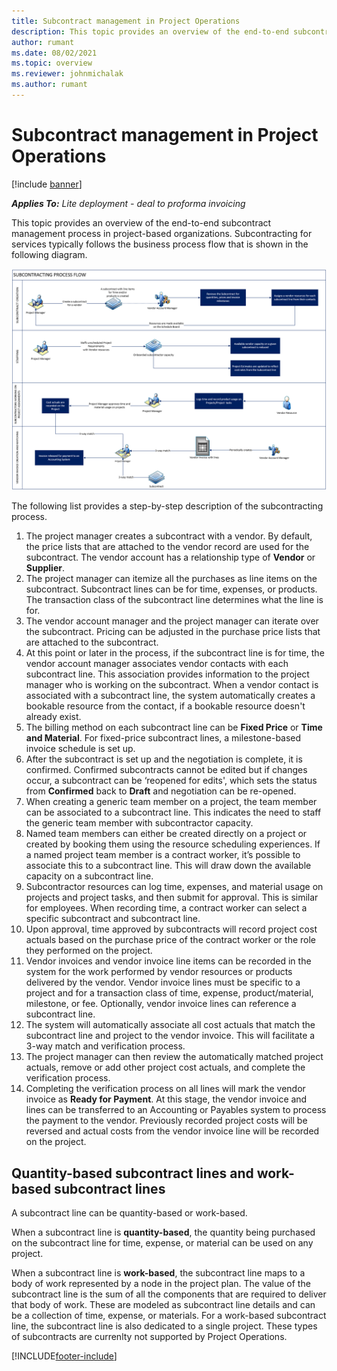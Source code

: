 ```yaml
---
title: Subcontract management in Project Operations
description: This topic provides an overview of the end-to-end subcontract management process typically in project-based organizations.
author: rumant
ms.date: 08/02/2021
ms.topic: overview
ms.reviewer: johnmichalak
ms.author: rumant
---
```


# Subcontract management in Project Operations

[!include [banner](../../includes/dataverse-preview.md)]

_**Applies To:** Lite deployment - deal to proforma invoicing_

This topic provides an overview of the end-to-end subcontract management process in project-based organizations. Subcontracting for services typically follows the business process flow that is shown in the following diagram.

![Subcontracting process flow](../media/SubcontractingProcessFlow.png)

The following list provides a step-by-step description of the subcontracting process.

1. The project manager creates a subcontract with a vendor. By default, the price lists that are attached to the vendor record are used for the subcontract. The vendor account has a relationship type of **Vendor** or **Supplier**.
2. The project manager can itemize all the purchases as line items on the subcontract. Subcontract lines can be for time, expenses, or products. The transaction class of the subcontract line determines what the line is for.
3. The vendor account manager and the project manager can iterate over the subcontract. Pricing can be adjusted in the purchase price lists that are attached to the subcontract.
4. At this point or later in the process, if the subcontract line is for time, the vendor account manager associates vendor contacts with each subcontract line. This association provides information to the project manager who is working on the subcontract. When a vendor contact is associated with a subcontract line, the system automatically creates a bookable resource from the contact, if a bookable resource doesn't already exist.
5. The billing method on each subcontract line can be **Fixed Price** or **Time and Material**. For fixed-price subcontract lines, a milestone-based invoice schedule is set up.
6.	After the subcontract is set up and the negotiation is complete, it is confirmed. Confirmed subcontracts cannot be edited but if changes occur, a subcontract can be ‘reopened for edits', which sets the status from **Confirmed** back to **Draft** and negotiation can be re-opened. 
7.	When creating a generic team member on a project, the team member can be associated to a subcontract line. This indicates the need to staff the generic team member with subcontractor capacity.
8.	Named team members can either be created directly on a project or created by booking them using the resource scheduling experiences. If a named project team member is a contract worker, it’s possible to associate this to a subcontract line. This will draw down the available capacity on a subcontract line.
9.	Subcontractor resources can log time, expenses, and material usage on projects and project tasks, and then submit for approval. This is similar for employees. When recording time, a contract worker can select a specific subcontract and subcontract line.
10.	Upon approval, time approved by subcontracts will record project cost actuals based on the purchase price of the contract worker or the role they performed on the project.
11.	Vendor invoices and vendor invoice line items can be recorded in the system for the work performed by vendor resources or products delivered by the vendor. Vendor invoice lines must be specific to a project and for a transaction class of time, expense, product/material, milestone, or fee. Optionally, vendor invoice lines can reference a subcontract line.
12.	The system will automatically associate all cost actuals that match the subcontract line and project to the vendor invoice. This will facilitate a 3-way match and verification process.
13.	The project manager can then review the automatically matched project actuals, remove or add other project cost actuals, and complete the verification process.
14.	Completing the verification process on all lines will mark the vendor invoice as **Ready for Payment**. At this stage, the vendor invoice and lines can be transferred to an Accounting or Payables system to process the payment to the vendor. Previously recorded project costs will be reversed and actual costs from the vendor invoice line will be recorded on the project.

## Quantity-based subcontract lines and work-based subcontract lines

A subcontract line can be quantity-based or work-based. 

When a subcontract line is **quantity-based**, the quantity being purchased on the subcontract line for time, expense, or material can be used on any project.

When a subcontract line is **work-based**, the subcontract line maps to a body of work represented by a node in the project plan. The value of the subcontract line is the sum of all the components that are required to deliver that body of work. These are modeled as subcontract line details and can be a collection of time, expense, or materials. For a work-based subcontract line, the subcontract line is also dedicated to a single project. These types of subcontracts are currenlty not supported by Project Operations.

[!INCLUDE[footer-include](../../includes/footer-banner.md)]

